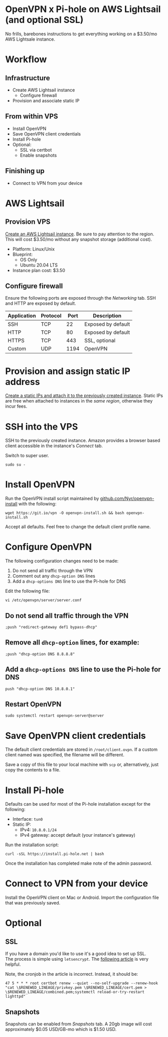 # OpenVPN x Pi-hole on AWS Lightsail (and optional SSL)

No frills, barebones instructions to get everything working on a $3.50/mo AWS Lightsale instance. 

# Workflow
## Infrastructure
* Create AWS Lightsail instance
  * Configure firewall
* Provision and associate static IP
## From within VPS
* Install OpenVPN
* Save OpenVPN client credentials
* Install Pi-hole
* Optional:
  * SSL via certbot
  * Enable snapshots
## Finishing up
* Connect to VPN from your device

# AWS Lightsail
## Provision VPS
[Create an AWS Lightsail instance](https://lightsail.aws.amazon.com/ls/webapp/home/instances). Be sure to pay attention to the region. 
This will cost $3.50/mo without any snapshot storage (additional cost).

* Platform: Linux/Unix
* Blueprint: 
  * OS Only
  * Ubuntu 20.04 LTS
* Instance plan cost: $3.50

## Configure firewall 
Ensure the following ports are exposed through the *Networking* tab. SSH and HTTP are exposed by default.

Application | Protocol | Port | Description
----------- | -------- | ---- | -----------
SSH | TCP | 22 | Exposed by default
HTTP | TCP | 80 | Exposed by default
HTTPS | TCP | 443 | SSL, optional
Custom | UDP | 1194 | OpenVPN

# Provision and assign static IP address
[Create a static IPs and attach it to the previously created instance](https://lightsail.aws.amazon.com/ls/webapp/create/static-ip). Static IPs are free when attached to instances in the *same region*, otherwise they incur fees. 

# SSH into the VPS
SSH to the previously created instance. Amazon provides a browser based client accessible in the instance's *Connect* tab.

Switch to super user.
```
sudo su -
```

# Install OpenVPN
Run the OpenVPN install script maintained by [github.com/Nyr/openvpn-install](https://github.com/Nyr/openvpn-install) with the following:

```
wget https://git.io/vpn -O openvpn-install.sh && bash openvpn-install.sh
```

Accept all defaults. Feel free to change the default client profile name.

# Configure OpenVPN 
The following configuration changes need to be made:
1. Do not send all traffic through the VPN
1. Comment out any `dhcp-option DNS` lines
1. Add a `dhcp-options DNS` line to use the Pi-hole for DNS

Edit the following file:
```
vi /etc/openvpn/server/server.conf
```

## Do not send all traffic through the VPN
```
;push "redirect-gateway def1 bypass-dhcp"
```

## Remove all `dhcp-option` lines, for example:
```
;push "dhcp-option DNS 8.8.8.8"
```

## Add a `dhcp-options DNS` line to use the Pi-hole for DNS
```
push "dhcp-option DNS 10.8.0.1"
```

## Restart OpenVPN
```
sudo systemctl restart openvpn-server@server
```
# Save OpenVPN client credentials
The default client credentials are stored in `/root/client.ovpn`. If a custom client named was specified, the filename will be different.

Save a copy of this file to your local machine with `scp` or, alternatively, just copy the contents to a file.

# Install Pi-hole
Defaults can be used for most of the Pi-hole installation except for the following:
* Interface: `tun0` 
* Static IP:
  * IPv4: `10.8.0.1/24`
  * IPv4 gateway: accept default (your instance's gateway)

Run the installation script:
```
curl -sSL https://install.pi-hole.net | bash
```

Once the installation has completed make note of the admin password.

# Connect to VPN from your device
Install the OpenVPN client on Mac or Android. Import the configuration file that was previously saved.

# Optional
## SSL
If you have a domain you'd like to use it's a good idea to set up SSL.  
The process is simple using `letsencrypt`. The [following article](https://www.gilbertotorres.com/install-letsencrypt-ssl-into-pi-hole-server/) is very helpful.

Note, the cronjob in the article is incorrect. Instead, it should be:
```
47 5 * * * root certbot renew --quiet --no-self-upgrade --renew-hook "cat \$RENEWED_LINEAGE/privkey.pem \$RENEWED_LINEAGE/cert.pem > \$RENEWED_LINEAGE/combined.pem;systemctl reload-or-try-restart lighttpd"
```

## Snapshots
Snapshots can be enabled from *Snapshots* tab. A 20gb image will cost approximately $0.05 USD/GB-mo which is $1.50 USD.

